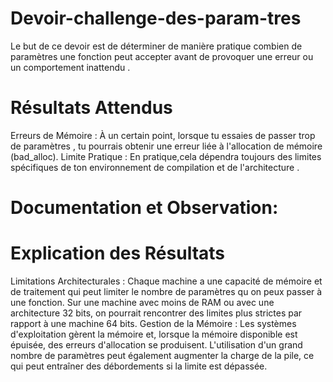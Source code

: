 # Devoir-challenge-des-param-tres
Le but de ce devoir est de déterminer de manière pratique combien de paramètres une fonction peut accepter avant de provoquer une erreur ou un comportement inattendu . 
# Résultats Attendus
 Erreurs de Mémoire :
  À un certain point, lorsque tu essaies de passer trop de paramètres , tu pourrais obtenir une erreur liée à l'allocation de mémoire (bad_alloc).
 Limite Pratique :
  En pratique,cela dépendra toujours des limites spécifiques de ton environnement de compilation et de l'architecture .

# Documentation et Observation:







# Explication des Résultats
  Limitations Architecturales :
   Chaque machine a une capacité de mémoire et de traitement qui peut limiter le nombre de paramètres qu on peux passer à une fonction.
   Sur une machine avec moins de RAM ou avec une architecture 32 bits, on pourrait rencontrer des limites plus strictes par rapport à une machine 64 bits.
  Gestion de la Mémoire :
    Les systèmes d'exploitation gèrent la mémoire et, lorsque la mémoire disponible est épuisée, des erreurs d'allocation se produisent.
     L'utilisation d'un grand nombre de paramètres peut également augmenter la charge de la pile, ce qui peut entraîner des débordements si la limite est dépassée.
